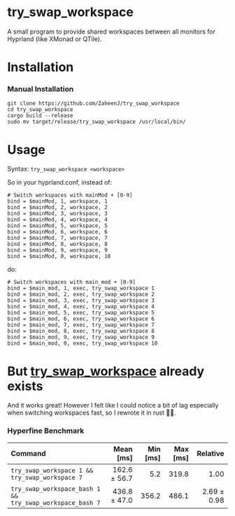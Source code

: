 # try_swap_workspace

A small program to provide shared workspaces between all monitors for Hyprland (like XMonad or QTile). 

# Installation

### Manual Installation
```
git clone https://github.com/ZaheenJ/try_swap_workspace
cd try_swap_workspace
cargo build --release
sudo mv target/release/try_swap_workspace /usr/local/bin/
```
# Usage

Syntax: `try_swap_workspace <workspace>`

So in your hyprland.conf, instead of:
```
# Switch workspaces with mainMod + [0-9]
bind = $mainMod, 1, workspace, 1
bind = $mainMod, 2, workspace, 2
bind = $mainMod, 3, workspace, 3
bind = $mainMod, 4, workspace, 4
bind = $mainMod, 5, workspace, 5
bind = $mainMod, 6, workspace, 6
bind = $mainMod, 7, workspace, 7
bind = $mainMod, 8, workspace, 8
bind = $mainMod, 9, workspace, 9
bind = $mainMod, 0, workspace, 10
```
do:
```
# Switch workspaces with main_mod + [0-9]
bind = $main_mod, 1, exec, try_swap_workspace 1
bind = $main_mod, 2, exec, try_swap_workspace 2
bind = $main_mod, 3, exec, try_swap_workspace 3
bind = $main_mod, 4, exec, try_swap_workspace 4
bind = $main_mod, 5, exec, try_swap_workspace 5
bind = $main_mod, 6, exec, try_swap_workspace 6
bind = $main_mod, 7, exec, try_swap_workspace 7
bind = $main_mod, 8, exec, try_swap_workspace 8
bind = $main_mod, 9, exec, try_swap_workspace 9
bind = $main_mod, 0, exec, try_swap_workspace 10
```
# But [try_swap_workspace](https://github.com/hyprwm/contrib/blob/main/try_swap_workspace/try_swap_workspace) already exists

And it works great! However I felt like I could notice a bit of lag especially when switching workspaces fast, so I rewrote it in rust 🤷‍♂️.

### Hyperfine Benchmark

| Command | Mean [ms] | Min [ms] | Max [ms] | Relative |
|:---|---:|---:|---:|---:|
| `try_swap_workspace 1 && try_swap_workspace 7` | 162.6 ± 56.7 | 5.2 | 319.8 | 1.00 |
| `try_swap_workspace_bash 1 && try_swap_workspace_bash 7` | 436.8 ± 47.0 | 356.2 | 486.1 | 2.69 ± 0.98 |
